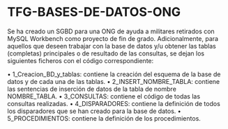 # TFG-BASES-DE-DATOS-ONG

Se ha creado un SGBD para una ONG de ayuda a militares retirados con MySQL Workbench como proyecto de fin de grado. 
Adicionalmente, para aquellos que deseen trabajar con la base de datos y/u obtener las tablas (completas) principales o de resultado de las consultas,
se dejan los siguientes ficheros con el código correspondiente:

• 1_Creacion_BD_y_tablas: contiene la creación del esquema de la base de datos y de cada una de las tablas. 
• 2_INSERT_NOMBRE_TABLA: contiene las sentencias de inserción de datos de la tabla de nombre NOMBRE_TABLA. 
• 3_CONSULTAS: contiene el código de todas las consultas realizadas. 
• 4_DISPARADORES: contiene la definición de todos los disparadores que se han creado para la base de datos. 
• 5_PROCEDIMIENTOS: contiene la definición de los procedimientos.
